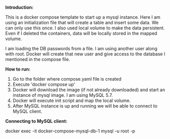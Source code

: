 **Introduction:**

This is a docker compose template to start up a mysql instance. 
Here I am using an initialization file that will create a table 
and insert some data. We can only use this once.
I also used local volume to make the data persistent. Even if I
deleted the containers, data will be locally stored in the mapped volume.

I am loading the DB passwords from a file. I am using another user along with root.
Docker will create that new user and give access to the 
database I mentioned in the compose file.

**How to run:**

1. Go to the folder where compose.yaml file is created
2. Execute 'docker compose up'
3. Docker will download the image (if not already downloaded) and
start an instance of mysql image. I am using MySQL 5.7. 
4. Docker will execute init script and map the local volume.
5. After MySQL instance is up and running we will be able to connect to MySQL client.

**Connecting to MySQL client:**

docker exec -it docker-compose-mysql-db-1 mysql -u root -p